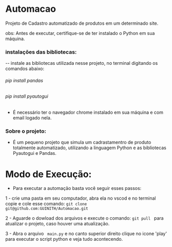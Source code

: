 # Automacao
Projeto de Cadastro automatizado de produtos em um determinado site.

obs: Antes de executar, certifique-se de ter instalado o Python em sua máquina.
### instalações das bibliotecas: 
-- instale as bibliotecas utilizada nesse projeto, no terminal digitando os comandos abaixo: 
###### pip install pandas 
###### pip install pyautogui 

- É necessário ter o navegador chrome instalado em sua máquina e com email logado nela.


### Sobre o projeto:
- É um pequeno projeto que simula um cadrastamentro de produto totalmente automatizado, utilizando a linguagem Python e as bibliotecas Pyautogui e Pandas.

# Modo de Execução:
- Para executar a automação basta você seguir esses passos: 

1 - crie uma pasta em seu computador, abra ela no vscod e no terminal copie e cole esse comando: ``git clone git@github.com:GUINITH/Automacao.git``

2 - Aguarde o dowload dos arquivos e execute o comando: ``git pull `` para atualizar o projeto, caso houver uma atualização.

3 - Abra o arquivo `` main.py`` e no canto superior direito clique no icone 'play' para executar o script python e veja tudo acontecendo. 
